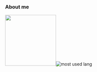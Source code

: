 ### About me
<img src="https://github-readme-stats.vercel.app/api?username=Ember-Moth&layout=compact&theme=calm&hide_border=true&hide=issues&show_icons=true" height="165"/><img alt="most used lang" src="https://github-readme-stats.vercel.app/api/top-langs/?username=Ember-Moth&layout=compact&theme=calm&hide_border=true&langs_count=6&exclude_repo=bspart,uooc-plz-dont-pause&card_width=323"/>
<!--
**KotoriK/KotoriK** is a ✨ _special_ ✨ repository because its `README.md` (this file) appears on your GitHub profile.
Here are some ideas to get you started:

- 🔭 I’m currently working on ...
- 🌱 I’m currently learning ...
- 👯 I’m looking to collaborate on ...
- 🤔 I’m looking for help with ...
- 💬 Ask me about ...
- 📫 How to reach me: ...
- 😄 Pronouns: ...
- ⚡ Fun fact: ...
-->
